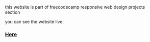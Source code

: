 this website is part of freecodecamp responsive web design projects section

you can see the website live:

### [Here](https://tamerzbedat.github.io/product-landing-page/)
